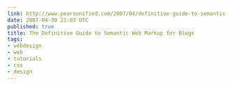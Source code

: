 ```yaml
---
link: http://www.pearsonified.com/2007/04/definitive-guide-to-semantic-markup.php
date: 2007-04-30 21:03 UTC
published: true
title: The Definitive Guide to Semantic Web Markup for Blogs
tags:
- webdesign
- web
- tutorials
- css
- design
---
```



